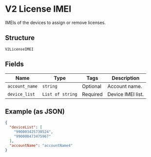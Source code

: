 
# V2 License IMEI

IMEIs of the devices to assign or remove licenses.

## Structure

`V2LicenseIMEI`

## Fields

| Name | Type | Tags | Description |
|  --- | --- | --- | --- |
| `account_name` | `string` | Optional | Account name. |
| `device_list` | `List of string` | Required | Device IMEI list. |

## Example (as JSON)

```json
{
  "deviceList": [
    "990003425730524",
    "990000473475967"
  ],
  "accountName": "accountName4"
}
```

